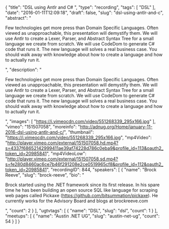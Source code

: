 {
  "title": "DSL using Antlr and C# ",
  "type": "recording",
  "tags": [
    "DSL"
  ],
  "date": "2016-01-11T12:09:18",
  "draft": false,
  "slug": "dsl-using-antlr-and-c",
  "abstract": "<p>Few technologies get more press than Domain Specific Languages. Often viewed as unapproachable, this presentation will demystify them. We will use Antlr to create a Lexer, Parser, and Abstract Syntax Tree for a small language we create from scratch. We will use CodeDom to generate C# code that runs it. The new language will solves a real business case. You should walk away with knowledge about how to create a language and how to actually run it.</p>",
  "description": "<p>Few technologies get more press than Domain Specific Languages. Often viewed as unapproachable, this presentation will demystify them. We will use Antlr to create a Lexer, Parser, and Abstract Syntax Tree for a small language we create from scratch. We will use CodeDom to generate C# code that runs it. The new language will solves a real business case. You should walk away with knowledge about how to create a language and how to actually run it.</p>",
  "images": [
    "https://i.vimeocdn.com/video/551268339_295x166.jpg"
  ],
  "vimeo": "151507058",
  "moreinfo": "http://adnug.org/Home/january-11-2016-dsl-using-antlr-and-c/",
  "thumbnail": "https://i.vimeocdn.com/video/551268339_295x166.jpg",
  "mp4Video": "http://player.vimeo.com/external/151507058.hd.mp4?s=4337f68652142999411ae39af74228d786c0eba9&profile_id=113&oauth2_token_id=20985841",
  "mp4VideoLow": "http://player.vimeo.com/external/151507058.sd.mp4?s=fe280d8460ac6ce7b46f291208e2ce0519965cf8&profile_id=112&oauth2_token_id=20985841",
  "recordingID": 844,
  "speakers": [
    {
      "name": "Brock Reeve",
      "slug": "brock-reeve",
      "bio": "<p>Brock started using the .NET framework since its first release. In his spare time he has been building an open source SQL like language for scraping web pages called Pickaxe (https://github.com/bitsummation/pickaxe). He currently works for the Advisory Board and blogs at brockreeve.com</p>",
      "count": 2
    }
  ],
  "ugtvtags": [
    {
      "name": "DSL",
      "slug": "dsl",
      "count": 1
    }
  ],
  "meetups": [
    {
      "name": "Austin .NET UG",
      "slug": "austin-net-ug",
      "count": 54
    }
  ]
}